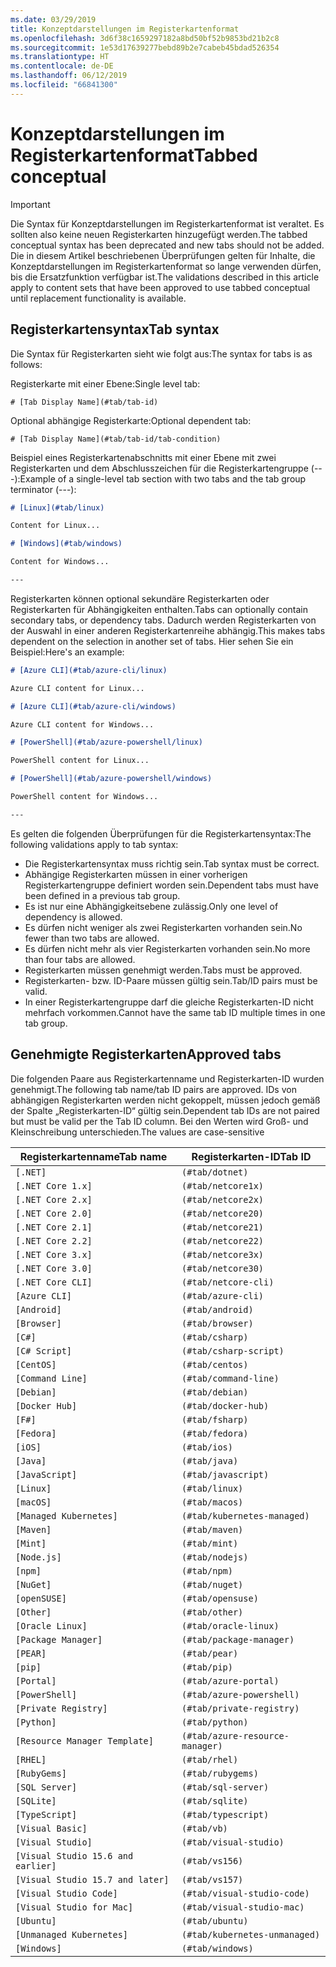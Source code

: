 ```yaml
---
ms.date: 03/29/2019
title: Konzeptdarstellungen im Registerkartenformat
ms.openlocfilehash: 3d6f38c1659297182a8bd50bf52b9853bd21b2c8
ms.sourcegitcommit: 1e53d17639277bebd89b2e7cabeb45bdad526354
ms.translationtype: HT
ms.contentlocale: de-DE
ms.lasthandoff: 06/12/2019
ms.locfileid: "66841300"
---
```

# <a name="tabbed-conceptual"></a><span data-ttu-id="12efe-102">Konzeptdarstellungen im Registerkartenformat</span><span class="sxs-lookup"><span data-stu-id="12efe-102">Tabbed conceptual</span></span>

> [!IMPORTANT]
> <span data-ttu-id="12efe-103">Die Syntax für Konzeptdarstellungen im Registerkartenformat ist veraltet. Es sollten also keine neuen Registerkarten hinzugefügt werden.</span><span class="sxs-lookup"><span data-stu-id="12efe-103">The tabbed conceptual syntax has been deprecated and new tabs should not be added.</span></span> <span data-ttu-id="12efe-104">Die in diesem Artikel beschriebenen Überprüfungen gelten für Inhalte, die Konzeptdarstellungen im Registerkartenformat so lange verwenden dürfen, bis die Ersatzfunktion verfügbar ist.</span><span class="sxs-lookup"><span data-stu-id="12efe-104">The validations described in this article apply to content sets that have been approved to use tabbed conceptual until replacement functionality is available.</span></span>

## <a name="tab-syntax"></a><span data-ttu-id="12efe-105">Registerkartensyntax</span><span class="sxs-lookup"><span data-stu-id="12efe-105">Tab syntax</span></span>

<span data-ttu-id="12efe-106">Die Syntax für Registerkarten sieht wie folgt aus:</span><span class="sxs-lookup"><span data-stu-id="12efe-106">The syntax for tabs is as follows:</span></span>

<span data-ttu-id="12efe-107">Registerkarte mit einer Ebene:</span><span class="sxs-lookup"><span data-stu-id="12efe-107">Single level tab:</span></span>

`# [Tab Display Name](#tab/tab-id)`

<span data-ttu-id="12efe-108">Optional abhängige Registerkarte:</span><span class="sxs-lookup"><span data-stu-id="12efe-108">Optional dependent tab:</span></span>

`# [Tab Display Name](#tab/tab-id/tab-condition)`

<span data-ttu-id="12efe-109">Beispiel eines Registerkartenabschnitts mit einer Ebene mit zwei Registerkarten und dem Abschlusszeichen für die Registerkartengruppe (---):</span><span class="sxs-lookup"><span data-stu-id="12efe-109">Example of a single-level tab section with two tabs and the tab group terminator (---):</span></span>

```markdown
# [Linux](#tab/linux)

Content for Linux...

# [Windows](#tab/windows)

Content for Windows...

---
```

<span data-ttu-id="12efe-110">Registerkarten können optional sekundäre Registerkarten oder Registerkarten für Abhängigkeiten enthalten.</span><span class="sxs-lookup"><span data-stu-id="12efe-110">Tabs can optionally contain secondary tabs, or dependency tabs.</span></span> <span data-ttu-id="12efe-111">Dadurch werden Registerkarten von der Auswahl in einer anderen Registerkartenreihe abhängig.</span><span class="sxs-lookup"><span data-stu-id="12efe-111">This makes tabs dependent on the selection in another set of tabs.</span></span> <span data-ttu-id="12efe-112">Hier sehen Sie ein Beispiel:</span><span class="sxs-lookup"><span data-stu-id="12efe-112">Here's an example:</span></span>

```markdown
# [Azure CLI](#tab/azure-cli/linux)

Azure CLI content for Linux...

# [Azure CLI](#tab/azure-cli/windows)

Azure CLI content for Windows...

# [PowerShell](#tab/azure-powershell/linux)

PowerShell content for Linux...

# [PowerShell](#tab/azure-powershell/windows)

PowerShell content for Windows...

---
```

<span data-ttu-id="12efe-113">Es gelten die folgenden Überprüfungen für die Registerkartensyntax:</span><span class="sxs-lookup"><span data-stu-id="12efe-113">The following validations apply to tab syntax:</span></span>

- <span data-ttu-id="12efe-114">Die Registerkartensyntax muss richtig sein.</span><span class="sxs-lookup"><span data-stu-id="12efe-114">Tab syntax must be correct.</span></span>
- <span data-ttu-id="12efe-115">Abhängige Registerkarten müssen in einer vorherigen Registerkartengruppe definiert worden sein.</span><span class="sxs-lookup"><span data-stu-id="12efe-115">Dependent tabs must have been defined in a previous tab group.</span></span>
- <span data-ttu-id="12efe-116">Es ist nur eine Abhängigkeitsebene zulässig.</span><span class="sxs-lookup"><span data-stu-id="12efe-116">Only one level of dependency is allowed.</span></span>
- <span data-ttu-id="12efe-117">Es dürfen nicht weniger als zwei Registerkarten vorhanden sein.</span><span class="sxs-lookup"><span data-stu-id="12efe-117">No fewer than two tabs are allowed.</span></span>
- <span data-ttu-id="12efe-118">Es dürfen nicht mehr als vier Registerkarten vorhanden sein.</span><span class="sxs-lookup"><span data-stu-id="12efe-118">No more than four tabs are allowed.</span></span>
- <span data-ttu-id="12efe-119">Registerkarten müssen genehmigt werden.</span><span class="sxs-lookup"><span data-stu-id="12efe-119">Tabs must be approved.</span></span>
- <span data-ttu-id="12efe-120">Registerkarten- bzw. ID-Paare müssen gültig sein.</span><span class="sxs-lookup"><span data-stu-id="12efe-120">Tab/ID pairs must be valid.</span></span>
- <span data-ttu-id="12efe-121">In einer Registerkartengruppe darf die gleiche Registerkarten-ID nicht mehrfach vorkommen.</span><span class="sxs-lookup"><span data-stu-id="12efe-121">Cannot have the same tab ID multiple times in one tab group.</span></span>

## <a name="approved-tabs"></a><span data-ttu-id="12efe-122">Genehmigte Registerkarten</span><span class="sxs-lookup"><span data-stu-id="12efe-122">Approved tabs</span></span>

<span data-ttu-id="12efe-123">Die folgenden Paare aus Registerkartenname und Registerkarten-ID wurden genehmigt.</span><span class="sxs-lookup"><span data-stu-id="12efe-123">The following tab name/tab ID pairs are approved.</span></span> <span data-ttu-id="12efe-124">IDs von abhängigen Registerkarten werden nicht gekoppelt, müssen jedoch gemäß der Spalte „Registerkarten-ID“ gültig sein.</span><span class="sxs-lookup"><span data-stu-id="12efe-124">Dependent tab IDs are not paired but must be valid per the Tab ID column.</span></span> <span data-ttu-id="12efe-125">Bei den Werten wird Groß- und Kleinschreibung unterschieden.</span><span class="sxs-lookup"><span data-stu-id="12efe-125">The values are case-sensitive</span></span>

|<span data-ttu-id="12efe-126">Registerkartenname</span><span class="sxs-lookup"><span data-stu-id="12efe-126">Tab name</span></span>              |<span data-ttu-id="12efe-127">Registerkarten-ID</span><span class="sxs-lookup"><span data-stu-id="12efe-127">Tab ID</span></span>            |
|----------------------|------------------|
|`[.NET]`              |`(#tab/dotnet)`   |
|`[.NET Core 1.x]`     |`(#tab/netcore1x)`|
|`[.NET Core 2.x]`     |`(#tab/netcore2x)`|
|`[.NET Core 2.0]`     |`(#tab/netcore20)`|
|`[.NET Core 2.1]`     |`(#tab/netcore21)`|
|`[.NET Core 2.2]`     |`(#tab/netcore22)`|
|`[.NET Core 3.x]`     |`(#tab/netcore3x)`|
|`[.NET Core 3.0]`     |`(#tab/netcore30)`|
|`[.NET Core CLI]`     |`(#tab/netcore-cli)`|
|`[Azure CLI]`         |`(#tab/azure-cli)`|
|`[Android]`           |`(#tab/android)`  |
|`[Browser]`           |`(#tab/browser)`  |
|`[C#]`                |`(#tab/csharp)`   |
|`[C# Script]`         |`(#tab/csharp-script)`|
|`[CentOS]`            |`(#tab/centos)`|
|`[Command Line]`      |`(#tab/command-line)`|
|`[Debian]`            |`(#tab/debian)`|
|`[Docker Hub]`        |`(#tab/docker-hub)`|
|`[F#]`                |`(#tab/fsharp)`|
|`[Fedora]`            |`(#tab/fedora)`|
|`[iOS]`               |`(#tab/ios)`      |
|`[Java]`              |`(#tab/java)`|
|`[JavaScript]`        |`(#tab/javascript)`|
|`[Linux]`             |`(#tab/linux)`    |
|`[macOS]`             |`(#tab/macos)`    |
|`[Managed Kubernetes]`|`(#tab/kubernetes-managed)`|
|`[Maven]`             |`(#tab/maven)`|
|`[Mint]`              |`(#tab/mint)`|
|`[Node.js]`           |`(#tab/nodejs)`|
|`[npm]`               |`(#tab/npm)` |
|`[NuGet]`             |`(#tab/nuget)`|
|`[openSUSE]`          |`(#tab/opensuse)`|
|`[Other]`             |`(#tab/other)` |
|`[Oracle Linux]`      |`(#tab/oracle-linux)`|
|`[Package Manager]`   |`(#tab/package-manager)` |
|`[PEAR]`              |`(#tab/pear)`|
|`[pip]`               |`(#tab/pip)`|
|`[Portal]`            |`(#tab/azure-portal)`    |
|`[PowerShell]`        |`(#tab/azure-powershell)`|
|`[Private Registry]`  |`(#tab/private-registry)`|
|`[Python]`            |`(#tab/python)`|
|`[Resource Manager Template]`|`(#tab/azure-resource-manager)`|
|`[RHEL]`              |`(#tab/rhel)`|
|`[RubyGems]`          |`(#tab/rubygems)`|
|`[SQL Server]`        |`(#tab/sql-server)`|
|`[SQLite]`            |`(#tab/sqlite)`|
|`[TypeScript]`        |`(#tab/typescript)`|
|`[Visual Basic]`      |`(#tab/vb)` |
|`[Visual Studio]`     |`(#tab/visual-studio)`|
|`[Visual Studio 15.6 and earlier]`|`(#tab/vs156)`|
|`[Visual Studio 15.7 and later]`  |`(#tab/vs157)`|
|`[Visual Studio Code]`            |`(#tab/visual-studio-code)`|
|`[Visual Studio for Mac]`         |`(#tab/visual-studio-mac)`|
|`[Ubuntu]`                        |`(#tab/ubuntu)`|
|`[Unmanaged Kubernetes]`          |`(#tab/kubernetes-unmanaged)`|
|`[Windows]`   |`(#tab/windows)`   |